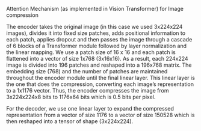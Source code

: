 Attention Mechanism (as implemented in Vision Transformer) for Image compression


The encoder takes the original image (in this case we used 3x224x224 images), divides it into fixed size patches, adds positional information to each patch, applies dropout and then passes the image through a cascade of 6 blocks of a Transformer module followed by layer normalization and the linear mapping.
We use a patch size of 16 x 16 and each patch is flattened into a vector of size 1x768 (3x16x16). 
As a result, each 224x224 image is divided into 196 patches and reshaped into a 196x768 matrix. The embedding size (768) and the
number of patches are maintained throughout the encoder module until the final linear layer. This linear layer is the one
that does the compression, converting each image’s representation to a 1x1176 vector. Thus, the encoder compresses the
image from 3x224x224x8 bits to 1176x64 bits which is 0.5 bits per pixel. 

For the decoder, we use one linear layer to expand the compressed representation from a vector of size
1176 to a vector of size 150528 which is then reshaped into a tensor of shape (3x224x224).
